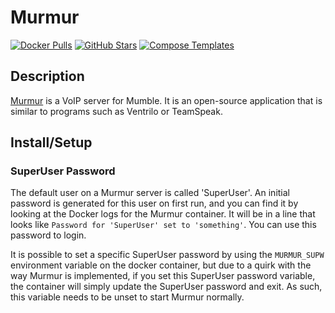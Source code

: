 # Murmur

[![Docker Pulls](https://img.shields.io/docker/pulls/goofball222/murmur?style=flat-square&color=607D8B&label=docker%20pulls&logo=docker)](https://hub.docker.com/r/goofball222/murmur)
[![GitHub Stars](https://img.shields.io/github/stars/goofball222/murmur?style=flat-square&color=607D8B&label=github%20stars&logo=github)](https://github.com/goofball222/murmur)
[![Compose Templates](https://img.shields.io/static/v1?style=flat-square&color=607D8B&label=compose&message=templates)](https://github.com/GhostWriters/DockSTARTer/tree/master/compose/.apps/murmur)

## Description

[Murmur](https://github.com/mumble-voip/mumble) is a VoIP server for Mumble. It is an open-source application that is similar to programs such as Ventrilo or TeamSpeak.

## Install/Setup

### SuperUser Password

The default user on a Murmur server is called 'SuperUser'. An initial password is generated for this user on first run, and you can find it by looking at the Docker logs for the Murmur container. It will be in a line that looks like `Password for 'SuperUser' set to 'something'`. You can use this password to login.

It is possible to set a specific SuperUser password by using the `MURMUR_SUPW` environment variable on the docker container, but due to a quirk with the way Murmur is implemented, if you set this SuperUser password variable, the container will simply update the SuperUser password and exit. As such, this variable needs to be unset to start Murmur normally.
